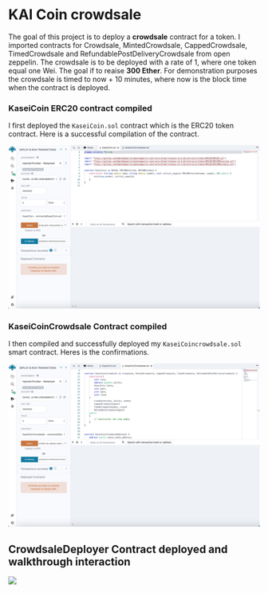 # KAI Coin crowdsale

The goal of this project is to deploy a **crowdsale** contract for a token. I imported contracts for Crowdsale, MintedCrowdsale, CappedCrowdsale, TimedCrowdsale and RefundablePostDeliveryCrowdsale from open zeppelin. The crowdsale is to be deployed with a rate of 1, where one token equal one Wei. The goal if to reaise **300 Ether**. For demonstration purposes the crowdsale is timed to now + 10 minutes, where now is the block time when the contract is deployed. 

### KaseiCoin ERC20 contract compiled
I first deployed the `KaseiCoin.sol` contract which is the ERC20 token contract. Here is a successful compilation of the contract. 

![](./images/kai_coin.jpg)

### KaseiCoinCrowdsale Contract compiled
I then compiled and successfully deployed my `KaseiCoincrowdsale.sol` smart contract. Heres is the confirmations.

![](./images/crowdsale_contract.jpg)


## CrowdsaleDeployer Contract deployed and walkthrough interaction

![](./images/kaiCoin_crowdsale.gif)